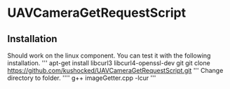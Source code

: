 # UAVCameraGetRequestScript
  ## Installation
  Should work on the linux component. You can test it with the following installation.
    '''
    apt-get install libcurl3 libcurl4-openssl-dev git
    git clone https://github.com/kushocked/UAVCameraGetRequestScript.git
    '''
  Change directory to folder.
    ''''
    g++ imageGetter.cpp -lcur
    '''
